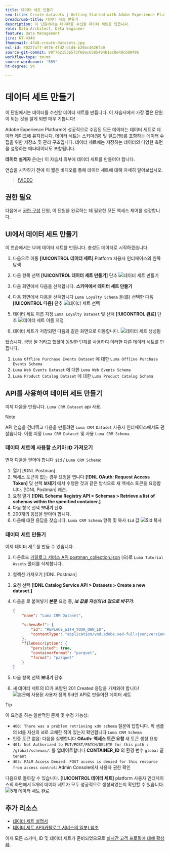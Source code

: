 ```yaml
---
title: 데이터 세트 만들기
seo-title: Create datasets | Getting Started with Adobe Experience Platform for Data Architects and Data Engineers
breadcrumb-title: 데이터 세트 만들기
description: 이 단원에서는 데이터를 수신할 데이터 세트를 만듭니다.
role: Data Architect, Data Engineer
feature: Data Management
jira: KT-4348
thumbnail: 4348-create-datasets.jpg
exl-id: 80227af7-4976-4fd2-b1d4-b26bc4626fa0
source-git-commit: 90f7621536573f60ac6585404b1ac0e49cb08496
workflow-type: tm+mt
source-wordcount: '569'
ht-degree: 9%

---
```


# 데이터 세트 만들기

<!--15min-->

이 단원에서는 데이터를 수신할 데이터 세트를 만듭니다. 이 자습서에서 가장 짧은 단원이 되는 것을 알게 되면 매우 기쁩니다!

Adobe Experience Platform에 성공적으로 수집된 모든 데이터는 데이터 세트로 데이터 레이크에 유지됩니다. 데이터 세트는 스키마(열) 및 필드(행)를 포함하는 데이터 수집을 위한 저장소 및 관리 구조입니다. 데이터 세트에는 저장하는 데이터의 다양한 측면을 설명하는 메타데이터도 포함됩니다.

**데이터 설계자** 은(는) 이 자습서 외부에 데이터 세트를 만들어야 합니다.

연습을 시작하기 전에 이 짧은 비디오를 통해 데이터 세트에 대해 자세히 알아보십시오.
>[!VIDEO](https://video.tv.adobe.com/v/27269?quality=12&learn=on)

## 권한 필요

다음에서 [권한 구성](configure-permissions.md) 단원, 이 단원을 완료하는 데 필요한 모든 액세스 제어를 설정합니다.

<!--
* Permission items **[!UICONTROL Data Management]** > **[!UICONTROL View Datasets]** and **[!UICONTROL Manage Datasets]**
* Permission item **[!UICONTROL Sandboxes]** > `Luma Tutorial`
* User-role access to the `Luma Tutorial Platform` product profile
* Developer-role access to the `Luma Tutorial Platform` product profile (for API)
-->

## UI에서 데이터 세트 만들기

이 연습에서는 UI에 데이터 세트를 만듭니다. 충성도 데이터로 시작하겠습니다.

1. 다음으로 이동 **[!UICONTROL 데이터 세트]** Platform 사용자 인터페이스의 왼쪽 탐색
1. 다음 항목 선택 **[!UICONTROL 데이터 세트 만들기]** 단추
   ![데이터 세트 만들기](assets/datasets-createDataset.png)

1. 다음 화면에서 다음을 선택합니다. **스키마에서 데이터 세트 만들기**
1. 다음 화면에서 다음을 선택합니다 `Luma Loyalty Schema` 을(를) 선택한 다음 **[!UICONTROL 다음]** 단추
   ![데이터 세트 선택](assets/datasets-selectSchema.png)

1. 데이터 세트 이름 지정 `Luma Loyalty Dataset` 및 선택 **[!UICONTROL 완료]** 단추
   ![데이터 세트 이름 지정](assets/datasets-nameDataset.png)
1. 데이터 세트가 저장되면 다음과 같은 화면으로 이동합니다.
   ![데이터 세트 생성됨](assets/datasets-created.png)

됐습니다. 금방 될 거라고 했잖아 동일한 단계를 사용하여 이러한 다른 데이터 세트를 만듭니다.

1. `Luma Offline Purchase Events Dataset` 에 대한 `Luma Offline Purchase Events Schema`
1. `Luma Web Events Dataset` 에 대한 `Luma Web Events Schema`
1. `Luma Product Catalog Dataset` 에 대한 `Luma Product Catalog Schema`


## API를 사용하여 데이터 세트 만들기

이제 다음을 만듭니다. `Luma CRM Dataset` api 사용.

>[!NOTE]
>
>API 연습을 건너뛰고 다음을 만들려면 `Luma CRM Dataset` 사용자 인터페이스에서도 괜찮습니다. 이름 지정 `Luma CRM Dataset` 및 사용 `Luma CRM Schema`.

### 데이터 세트에 사용할 스키마 ID 가져오기

먼저 다음을 얻어야 합니다 `$id` / `Luma CRM Schema`:

1. 열기 [!DNL Postman]
1. 액세스 토큰이 없는 경우 요청을 엽니다 **[!DNL OAuth: Request Access Token]** 및 선택 **보내기** 에서 수행한 것과 같은 방식으로 새 액세스 토큰을 요청합니다. [!DNL Postman] 레슨.
1. 요청 열기 **[!DNL Schema Registry API > Schemas > Retrieve a list of schemas within the specified container.]**
1. 다음 항목 선택 **보내기** 단추
1. 200개의 응답을 받아야 합니다.
1. 다음에 대한 응답을 찾습니다. `Luma CRM Schema` 항목 및 복사 `$id` 값
   ![$id 복사](assets/dataset-crm-getSchemaId.png)

### 데이터 세트 만들기

이제 데이터 세트를 만들 수 있습니다.

1. 다운로드 [카탈로그 서비스 API.postman_collection.json](https://raw.githubusercontent.com/adobe/experience-platform-postman-samples/master/apis/experience-platform/Catalog%20Service%20API.postman_collection.json) (으)로 `Luma Tutorial Assets` 폴더를 삭제합니다.
1. 컬렉션 가져오기 [!DNL Postman]
1. 요청 선택 **[!DNL Catalog Service API > Datasets > Create a new dataset.]**
1. 다음을 로 붙여넣기 **본문** 요청 중, ***id 값을 자신의 id 값으로 바꾸기***:

   ```json
   {
       "name": "Luma CRM Dataset",
   
       "schemaRef": {
           "id": "REPLACE_WITH_YOUR_OWN_ID",
           "contentType": "application/vnd.adobe.xed-full+json;version=1"
       },
       "fileDescription": {
           "persisted": true,
           "containerFormat": "parquet",
           "format": "parquet"
       }
   }
   ```

1. 다음 항목 선택 **보내기** 단추
1. 새 데이터 세트의 ID가 포함된 201 Created 응답을 가져와야 합니다!
   ![본문에 사용된 사용자 정의 $id인 API로 만들어진 데이터 세트](assets/datasets-crm-created.png)

>[!TIP]
>
> 이 요청을 하는 일반적인 문제 및 수정 가능성:
>
> * `400: There was a problem retrieving xdm schema` 질문에 답합니다. 위 샘플의 id를 자신의 id로 교체한 적이 있는지 확인합니다 `Luma CRM Schema`
> * 인증 토큰 없음: 다음을 실행합니다 **OAuth: 액세스 토큰 요청** 새 토큰 생성 요청
> * `401: Not Authorized to PUT/POST/PATCH/DELETE for this path : /global/schemas/`: 를 업데이트합니다 **CONTAINER_ID** 의 환경 변수 `global` 끝 `tenant`
> * `403: PALM Access Denied. POST access is denied for this resource from access control`: Admin Console에서 사용자 권한 확인


다음으로 돌아갈 수 있습니다. **[!UICONTROL 데이터 세트]** platform 사용자 인터페이스의 화면에서 5개의 데이터 세트가 모두 성공적으로 생성되었는지 확인할 수 있습니다.
![5개 데이터 세트 완료](assets/datasets-allComplete.png)


## 추가 리소스

* [데이터 세트 설명서](https://experienceleague.adobe.com/docs/experience-platform/catalog/datasets/overview.html?lang=ko)
* [데이터 세트 API(카탈로그 서비스의 일부) 참조](https://www.adobe.io/experience-platform-apis/references/catalog/#tag/Datasets)

이제 모든 스키마, ID 및 데이터 세트가 준비되었으므로 [실시간 고객 프로필에 대해 활성화](enable-profiles.md).
